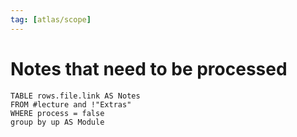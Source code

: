```yaml
---
tag: [atlas/scope]
---
```

# Notes that need to be processed
```dataview
TABLE rows.file.link AS Notes
FROM #lecture and !"Extras"
WHERE process = false
group by up AS Module
```

